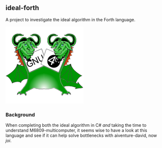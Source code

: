## ideal-forth

A project to investigate the ideal algorithm in the Forth language.

![gnu](/images/gnu-forth.png)

### Background

When completing both the ideal algorithm in C# _and_ taking the time to understand M6809-multicomputer, it seems wise to have a look at this language and see if it can help solve bottlenecks with aiventure-david, now _joi_.
